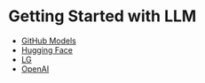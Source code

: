 # Getting Started with LLM

- [GitHub Models](github-models.md)
- [Hugging Face](hugging-face.md)
- [LG](lg.md)
- [OpenAI](openai.md)
